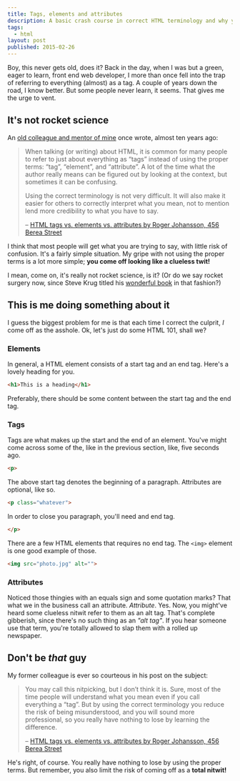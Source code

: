 ```yaml
---
title: Tags, elements and attributes
description: A basic crash course in correct HTML terminology and why you should learn it.
tags:
  - html
layout: post
published: 2015-02-26
---
```


Boy, this never gets old, does it? Back in the day, when I was but a green, eager to learn, front end web developer, I more than once fell into the trap of referring to everything (almost) as a tag. A couple of years down the road, I know better. But some people never learn, it seems. That gives me the urge to vent.

## It's not rocket science

An [old colleague and mentor of mine](http://www.456bereastreet.com) once wrote, almost ten years ago:

> When talking (or writing) about HTML, it is common for many people to refer to just about everything as “tags” instead of using the proper terms: “tag”, “element”, and “attribute”. A lot of the time what the author really means can be figured out by looking at the context, but sometimes it can be confusing.
>
> Using the correct terminology is not very difficult. It will also make it easier for others to correctly interpret what you mean, not to mention lend more credibility to what you have to say.
>
> – [HTML tags vs. elements vs. attributes by Roger Johansson, 456 Berea Street](http://www.456bereastreet.com/archive/200508/html_tags_vs_elements_vs_attributes/)

I think that most people will get what you are trying to say, with little risk of confusion. It's a fairly simple situation. My gripe with not using the proper terms is a lot more simple; **you come off looking like a clueless twit!**

I mean, come on, it's really not rocket science, is it? (Or do we say rocket surgery now, since Steve Krug titled his [wonderful book](http://sensible.com/rsme.html) in that fashion?)

## This is me doing something about it

I guess the biggest problem for me is that each time I correct the culprit, *I* come off as the asshole. Ok, let's just do some HTML 101, shall we?

### Elements

In general, a HTML element consists of a start tag and an end tag. Here's a lovely heading for you.

~~~html
<h1>This is a heading</h1>
~~~

Preferably, there should be some content between the start tag and the end tag.

### Tags

Tags are what makes up the start and the end of an element. You've might come across some of the, like in the previous section, like, five seconds ago.

~~~html
<p>
~~~

The above start tag denotes the beginning of a paragraph. Attributes are optional, like so.

~~~html
<p class="whatever">
~~~

In order to close you paragraph, you'll need and end tag.

~~~html
</p>
~~~

There are a few HTML elements that requires no end tag. The `<img>` element is one good example of those.

~~~html
<img src="photo.jpg" alt="">
~~~

### Attributes

Noticed those thingies with an equals sign and some quotation marks? That what we in the business call an attribute. *Attribute*. Yes. Now, you might've heard some clueless nitwit refer to them as an alt tag. That's complete gibberish, since there's no such thing as an *"alt tag"*. If you hear someone use that term, you're totally allowed to slap them with a rolled up newspaper.

## Don't be *that* guy

My former colleague is ever so courteous in his post on the subject:

>You may call this nitpicking, but I don’t think it is. Sure, most of the time people will understand what you mean even if you call everything a “tag”. But by using the correct terminology you reduce the risk of being misunderstood, and you will sound more professional, so you really have nothing to lose by learning the difference.
>
> – [HTML tags vs. elements vs. attributes by Roger Johansson, 456 Berea Street](http://www.456bereastreet.com/archive/200508/html_tags_vs_elements_vs_attributes/)

He's right, of course. You really have nothing to lose by using the proper terms. But remember, you also limit the risk of coming off as a **total nitwit!**
